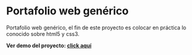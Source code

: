 # Portafolio web genérico

Portafolio web genérico, el fin de este proyecto es colocar en práctica lo conocido sobre html5 y css3.

**Ver demo del proyecto: [click aquí](https://gfloresm91.github.io/portafolio-generico/)**
